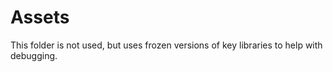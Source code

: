 # Assets

This folder is not used, but uses frozen versions of key libraries to help with debugging.